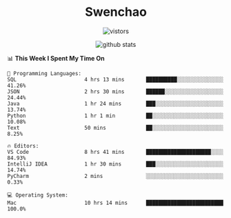 <h1 align="center">Swenchao</h3>

<p align="center">
  <img src="https://visitor-badge.glitch.me/badge?page_id=Swenchao" alt="vistors" />
</p>

<p align="center">
  <img src="https://github-readme-stats.vercel.app/api?username=Swenchao&count_private=true&show_icons=true&theme=vue-dark&hide_title=true" alt="github stats" />
</p>

<!--START_SECTION:waka-->
📊 **This Week I Spent My Time On** 

```text
💬 Programming Languages: 
SQL                      4 hrs 13 mins       ██████████░░░░░░░░░░░░░░░   41.26% 
JSON                     2 hrs 30 mins       ██████░░░░░░░░░░░░░░░░░░░   24.44% 
Java                     1 hr 24 mins        ███░░░░░░░░░░░░░░░░░░░░░░   13.74% 
Python                   1 hr 1 min          ██░░░░░░░░░░░░░░░░░░░░░░░   10.08% 
Text                     50 mins             ██░░░░░░░░░░░░░░░░░░░░░░░   8.25%

🔥 Editors: 
VS Code                  8 hrs 41 mins       █████████████████████░░░░   84.93% 
IntelliJ IDEA            1 hr 30 mins        ███░░░░░░░░░░░░░░░░░░░░░░   14.74% 
PyCharm                  2 mins              ░░░░░░░░░░░░░░░░░░░░░░░░░   0.33%

💻 Operating System: 
Mac                      10 hrs 14 mins      █████████████████████████   100.0%

```


<!--END_SECTION:waka-->
